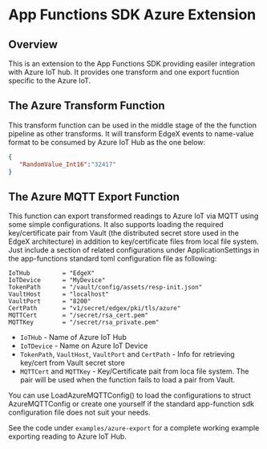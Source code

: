 # App Functions SDK Azure Extension
## Overview
This is an extension to the App Functions SDK providing easiler integration with Azure IoT hub. It provides one transform and one export fucntion specific to the Azure IoT.

## The Azure Transform Function
This transform function can be used in the middle stage of the the function pipeline as other transforms. It will transform EdgeX events to name-value format to be consumed by Azure IoT Hub as the one below:
```json
{  
   "RandomValue_Int16":"32417"
}
```

## The Azure MQTT Export Function
This function can export transformed readings to Azure IoT via MQTT using some simple configurations. It also supports loading the required key/certificate pair from Vault (the distributed secret store used in the EdgeX architecture) in addition to key/certificate files from local file system. Just include a section of related configurations under ApplicationSettings in the app-functions standard toml configuration file as following:
```
IoTHub         = "EdgeX"
IoTDevice      = "MyDevice"
TokenPath      = "/vault/config/assets/resp-init.json"
VaultHost      = "localhost"
VaultPort      = "8200"
CertPath       = "v1/secret/edgex/pki/tls/azure"
MQTTCert       = "/secret/rsa_cert.pem"
MQTTKey        = "/secret/rsa_private.pem"
```

- `IoTHub` - Name of Azure IoT Hub 
- `IoTDevice` - Name on Azure IoT Device
- `TokenPath`, `VaultHost`, `VaultPort` and `CertPath` - Info for retrieving key/cert from Vault secret store
- `MQTTCert` and `MQTTKey` - Key/Certificate pait from loca file system. The pair will be used when the function fails to load a pair from Vault.

You can use LoadAzureMQTTConfig() to load the configurations to struct AzureMQTTConfig or create one yourself if the standard app-function sdk configuration file does not suit your needs.

See the code under `examples/azure-export` for a complete working example exporting reading to Azure IoT Hub.
